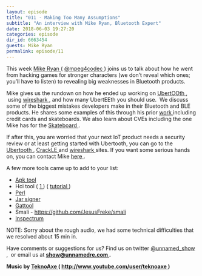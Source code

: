 ```yaml
---
layout: episode
title: "011 - Making Too Many Assumptions"
subtitle: "An interview with Mike Ryan, Bluetooth Expert"
date: 2018-06-03 19:27:20
categories: episode
dir_id: 6663454
guests: Mike Ryan
permalink: episode/11
---
```

<p>
 This week
 <a href="http://bluetooth.expert/">
  Mike Ryan
 </a>
 (
 <a href="https://twitter.com/mpeg4codec">
  @mpeg4codec
 </a>
 ) joins us to talk about how he went from hacking games for stronger characters (we don’t reveal which ones; you’ll have to listen) to revealing big weaknesses in Bluetooth products.
</p>
<p>
 Mike gives us the rundown on how he ended up working on
 <a href="https://github.com/greatscottgadgets/ubertooth/">
  UbertOOth
 </a>
 ,  using
 <a href="https://www.wireshark.org/">
  wireshark
 </a>
 , and how many UbertEEth you should use.  We discuss some of the biggest mistakes developers make in their Bluetooth and BLE products. He shares some examples of this through his prior
 <a href="https://github.com/mikeryan">
  work
 </a>
 including credit cards and skateboards. We also learn about CVEs including the one Mike has for the
 <a href="https://cve.mitre.org/cgi-bin/cvename.cgi?name=CVE-2015-2247">
  Skateboard
 </a>
 .
</p>
<p>
 If after this, you are worried that your next IoT product needs a security review or at least getting started with Ubertooth, you can go to the
 <a href="https://github.com/greatscottgadgets/ubertooth/">
  Ubertooth
 </a>
 ,
 <a href="https://github.com/mikeryan">
  CrackLE
 </a>
 and
 <a href="https://www.wireshark.org/">
  wireshark
 </a>
 sites. If you want some serious hands on, you can contact Mike
 <a href="https://ice9.us/">
  here
 </a>
 .
</p>
<p>
 A few more tools came up to add to your list:
</p>
<ul>
 <li>
  <a href="https://ibotpeaches.github.io/Apktool/">
   Apk tool
  </a>
 </li>
 <li>
  Hci tool (
  <a href="https://linux.die.net/man/1/hcitool">
   1
  </a>
  ) (
  <a href="https://github.com/pcborenstein/bluezDoc/wiki/hcitool-and-gatttool-example">
   tutorial
  </a>
  )
 </li>
 <li>
  <a href="https://www.perl.org/">
   Perl
  </a>
 </li>
 <li>
  <a href="https://docs.oracle.com/javase/7/docs/technotes/tools/windows/jarsigner.html">
   Jar signer
  </a>
 </li>
 <li>
  <a href="https://learn.adafruit.com/reverse-engineering-a-bluetooth-low-energy-light-bulb/control-with-bluez">
   Gattool
  </a>
 </li>
 <li>
  Smali -
  <a href="https://github.com/JesusFreke/smali">
   https://github.com/JesusFreke/smali
  </a>
 </li>
 <li>
  <a href="https://github.com/miek/inspectrum">
   Inspectrum
  </a>
 </li>
</ul>
<p>
 NOTE: Sorry about the rough audio, we had some technical difficulties that we resolved about 15 min in.
</p>
<p>
 Have comments or suggestions for us? Find us on twitter
 <a href="https://twitter.com/unnamed_show">
  @unnamed_show
 </a>
 ,  or email us at
 <a href="mailto:show@unnamedre.com">
  <strong>
   show@unnamedre.com
  </strong>
 </a>
 <strong>
  .
 </strong>
</p>
<p>
 <strong>
  Music by
 </strong>
 <a href="http://www.teknoaxe.com">
  <strong>
   TeknoAxe
  </strong>
 </a>
 <strong>
  (
 </strong>
 <a href="http://www.youtube.com/user/teknoaxe">
  <strong>
   http://www.youtube.com/user/teknoaxe
  </strong>
 </a>
 <strong>
  )
 </strong>
</p>
